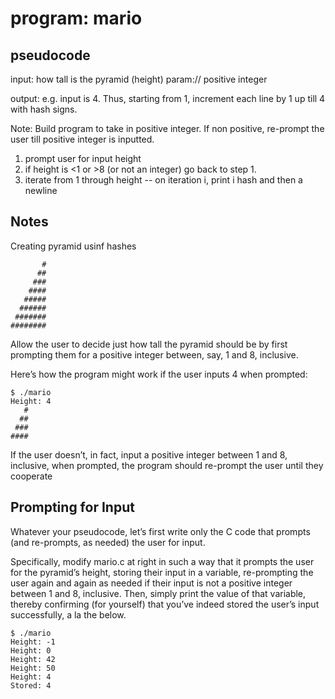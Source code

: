 # program: mario 
## pseudocode
input: how tall is the pyramid (height)
param:// positive integer 

output: 
e.g. input is 4. Thus, starting from 1, increment each line by 1 up till 4 with hash signs. 

Note: Build program to take in positive integer. If non positive, re-prompt the user till positive integer is inputted. 

1. prompt user for input height
2. if height is <1 or >8 (or not an integer) go back to step 1. 
3. iterate from 1 through height -- on iteration i, print i hash and then a newline 

## Notes
Creating pyramid usinf hashes 

```
       #
      ##
     ###
    ####
   #####
  ######
 #######
########
```
Allow the user to decide just how tall the pyramid should be by first prompting them for a positive integer between, say, 1 and 8, inclusive.

Here’s how the program might work if the user inputs 4 when prompted:
```
$ ./mario
Height: 4
   #
  ##
 ###
####
```

If the user doesn’t, in fact, input a positive integer between 1 and 8, inclusive, when prompted, the program should re-prompt the user until they cooperate

## Prompting for Input
Whatever your pseudocode, let’s first write only the C code that prompts (and re-prompts, as needed) the user for input.

Specifically, modify mario.c at right in such a way that it prompts the user for the pyramid’s height, storing their input in a variable, re-prompting the user again and again as needed if their input is not a positive integer between 1 and 8, inclusive. Then, simply print the value of that variable, thereby confirming (for yourself) that you’ve indeed stored the user’s input successfully, a la the below.

```
$ ./mario
Height: -1
Height: 0
Height: 42
Height: 50
Height: 4
Stored: 4
```
